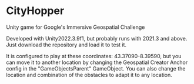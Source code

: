 # CityHopper
Unity game for Google's Immersive Geospatial Challenge

Developed with Unity2022.3.9f1, but probably runs with 2021.3 and above. Just download the repository and load it to test it.

It is configured to play at these coordinates: 43.37090-8.39590, but you can move it to another location by changing the Geospatial Creator Anchor config in the "GameObjectsParent" GameObject. You can also change the location and combination of the obstacles to adapt it to any location.
